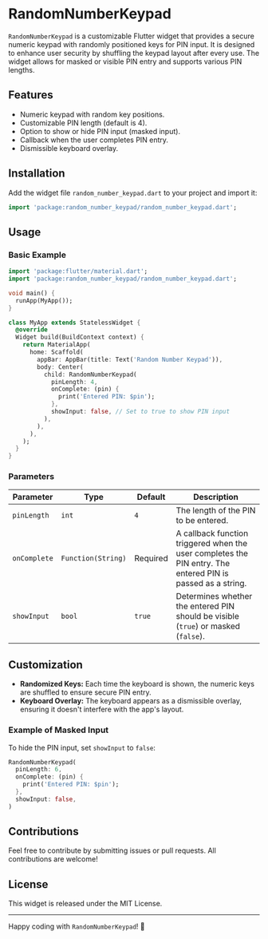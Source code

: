 # RandomNumberKeypad

`RandomNumberKeypad` is a customizable Flutter widget that provides a secure numeric keypad with randomly positioned keys for PIN input. It is designed to enhance user security by shuffling the keypad layout after every use. The widget allows for masked or visible PIN entry and supports various PIN lengths.

## Features
- Numeric keypad with random key positions.
- Customizable PIN length (default is 4).
- Option to show or hide PIN input (masked input).
- Callback when the user completes PIN entry.
- Dismissible keyboard overlay.

## Installation

Add the widget file `random_number_keypad.dart` to your project and import it:

```dart
import 'package:random_number_keypad/random_number_keypad.dart';
```

## Usage

### Basic Example

```dart
import 'package:flutter/material.dart';
import 'package:random_number_keypad/random_number_keypad.dart';

void main() {
  runApp(MyApp());
}

class MyApp extends StatelessWidget {
  @override
  Widget build(BuildContext context) {
    return MaterialApp(
      home: Scaffold(
        appBar: AppBar(title: Text('Random Number Keypad')),
        body: Center(
          child: RandomNumberKeypad(
            pinLength: 4,
            onComplete: (pin) {
              print('Entered PIN: $pin');
            },
            showInput: false, // Set to true to show PIN input
          ),
        ),
      ),
    );
  }
}
```

### Parameters

| Parameter   | Type                   | Default | Description |
|-------------|------------------------|---------|-------------|
| `pinLength` | `int`                 | `4`     | The length of the PIN to be entered. |
| `onComplete`| `Function(String)`    | Required| A callback function triggered when the user completes the PIN entry. The entered PIN is passed as a string. |
| `showInput` | `bool`                | `true`  | Determines whether the entered PIN should be visible (`true`) or masked (`false`). |

## Customization

- **Randomized Keys:** Each time the keyboard is shown, the numeric keys are shuffled to ensure secure PIN entry.
- **Keyboard Overlay:** The keyboard appears as a dismissible overlay, ensuring it doesn't interfere with the app's layout.

### Example of Masked Input

To hide the PIN input, set `showInput` to `false`:

```dart
RandomNumberKeypad(
  pinLength: 6,
  onComplete: (pin) {
    print('Entered PIN: $pin');
  },
  showInput: false,
)
```

## Contributions

Feel free to contribute by submitting issues or pull requests. All contributions are welcome!

## License

This widget is released under the MIT License.

---

Happy coding with `RandomNumberKeypad`! 🎉
